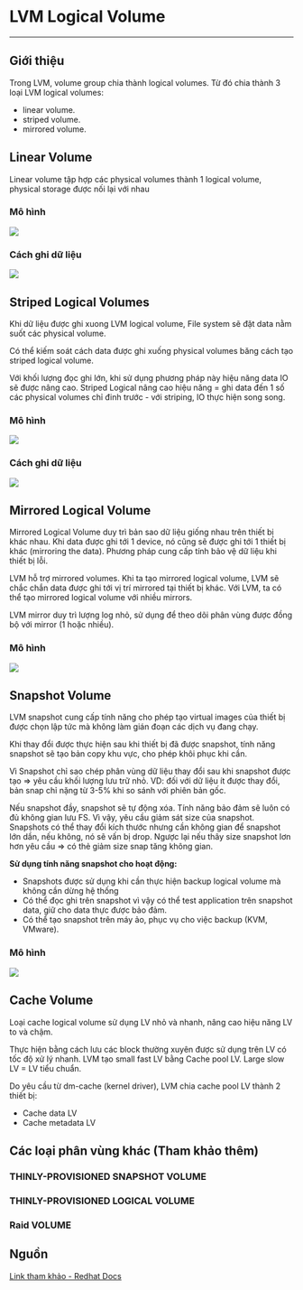 # LVM Logical Volume
---
## Giới thiệu
Trong LVM, volume group chia thành logical volumes. Từ đó chia thành 3 loại LVM logical volumes:
- linear volume.
- striped volume.
- mirrored volume.

## Linear Volume
Linear volume tập hợp các physical volumes thành 1 logical volume, physical storage được nối lại với nhau

### Mô hình
![](PIC/lvm-type-1.png)

### Cách ghi dữ liệu
![](PIC/27-linear-read-write-pattern.gif)

## Striped Logical Volumes
Khi dữ liệu được ghi xuong LVM logical volume, File system sẽ đặt data nằm suốt các physical volume.

Có thể kiếm soát cách data được ghi xuống physical volumes băng cách tạo striped logical volume.

Với khối lượng đọc ghi lớn, khi sử dụng phương pháp này hiệu năng data IO sẽ được nâng cao.
Striped Logical nâng cao hiệu năng = ghi data đến 1 số các physical volumes chỉ đinh trước - với striping, IO thực hiện song song.

### Mô hình
![](PIC/lvm-type-3.png)

### Cách ghi dữ liệu
![](PIC/27-striped-read-write-pattern.gif)

## Mirrored Logical Volume
Mirrored Logical Volume duy trì bản sao dữ liệu giống nhau trên thiết bị khác nhau. Khi data được ghi tới 1 device, nó cũng sẽ được ghi tới 1 thiết bị khác (mirroring the data).
Phương pháp cung cấp tính bảo vệ dữ liệu khi thiết bị lỗi.

LVM hỗ trợ mirrored volumes. Khi ta tạo mirrored logical volume, LVM sẽ chắc chắn data được ghi tới vị trí mirrored tại thiết bị khác.
Với LVM, ta có thể tạo mirrored logical volume với nhiều mirrors.

LVM mirror duy trì lượng log nhỏ, sử dụng để theo dõi phân vùng được đồng bộ với mirror (1 hoặc nhiều).

### Mô hình
![](PIC/lvm-type-4.png)

## Snapshot Volume
LVM snapshot cung cấp tính năng cho phép tạo virtual images của thiết bị được chọn lập tức mà không làm gián đoạn các dịch vụ đang chạy.

Khi thay đổi được thực hiện sau khi thiết bị đã được snapshot, tính năng snapshot sẽ tạo bản copy khu vực, cho phép khôi phục khi cần.

Vì Snapshot chỉ sao chép phân vùng dữ liệu thay đổi sau khi snapshot được tạo => yêu cầu khối lượng lưu trữ nhỏ. VD: đối với dữ liệu ít được thay đổi, bản snap chỉ nặng từ 3-5% khi so sánh với phiên bản gốc.

Nếu snapshot đầy, snapshot sẽ tự động xóa. Tính năng bảo đảm sẽ luôn có đủ không gian lưu FS. Vì vậy, yêu cầu giảm sát size của snapshot. Snapshots có thể thay đổi kích thước nhưng cần không gian để snapshot lớn dần, nếu không, nó sẽ vấn bị drop. Ngược lại nếu thây size snapshot lơn hơn yêu cầu => có thẻ giảm size snap tăng không gian.

__Sử dụng tính năng snapshot cho hoạt động:__
- Snapshots được sử dụng khi cần thực hiện backup logical volume mà không cần dừng hệ thống
- Có thể đọc ghi trên snapshot vì vậy có thể test application trên snapshot data, giữ cho data thực được bảo đảm.
- Có thể tạo snapshot trên máy ảo, phục vụ cho việc backup (KVM, VMware).

### Mô hình
![](PIC/lvm-type-5.png)

## Cache Volume
Loại cache logical volume sử dụng LV nhỏ và nhanh, nâng cao hiệu năng LV to và chậm.

Thực hiện bằng cách lưu các block thường xuyên được sử dụng trên LV có tốc độ xử lý nhanh. LVM tạo small fast LV bằng Cache pool LV. Large slow LV = LV tiểu chuẩn.

Do yêu cầu từ dm-cache (kernel driver), LVM chia cache pool LV thành 2 thiết bị:
- Cache data LV
- Cache metadata LV

## Các loại phân vùng khác (Tham khảo thêm)
### THINLY-PROVISIONED SNAPSHOT VOLUME
### THINLY-PROVISIONED LOGICAL VOLUME
### Raid VOLUME

## Nguồn
[Link tham khảo - Redhat Docs](https://access.redhat.com/documentation/en-us/red_hat_enterprise_linux/6/html-single/logical_volume_manager_administration/index)
